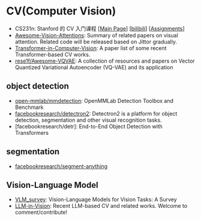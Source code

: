 # CV(Computer Vision)

- CS231n: Stanford 的 CV 入门课程 \[[Main Page](http://cs231n.stanford.edu/)\] \[[bilibili](https://www.bilibili.com/video/BV1nJ411z7fe)\] \[[Assignments](http://cs231n.stanford.edu/schedule.html)\]
- [Awesome-Vision-Attentions](https://github.com/MenghaoGuo/Awesome-Vision-Attentions): Summary of related papers on visual attention. Related code will be released based on Jittor gradually.
- [Transformer-in-Computer-Vision](https://github.com/Yangzhangcst/Transformer-in-Computer-Vision): A paper list of some recent Transformer-based CV works.
- [rese1f/Awesome-VQVAE](https://github.com/rese1f/Awesome-VQVAE): A collection of resources and papers on Vector Quantized Variational Autoencoder (VQ-VAE) and its application


## object detection
- [open-mmlab/mmdetection](https://github.com/open-mmlab/mmdetection): OpenMMLab Detection Toolbox and Benchmark
- [facebookresearch/detectron2](https://github.com/facebookresearch/detectron2): Detectron2 is a platform for object detection, segmentation and other visual recognition tasks.
- [facebookresearch/detr]: End-to-End Object Detection with Transformers

## segmentation
- [facebookresearch/segment-anything](https://github.com/facebookresearch/segment-anything)

## Vision-Language Model
- [VLM_survey](https://github.com/jingyi0000/VLM_survey): Vision-Language Models for Vision Tasks: A Survey
- [LLM-in-Vision](https://github.com/DirtyHarryLYL/LLM-in-Vision): Recent LLM-based CV and related works. Welcome to comment/contribute!
